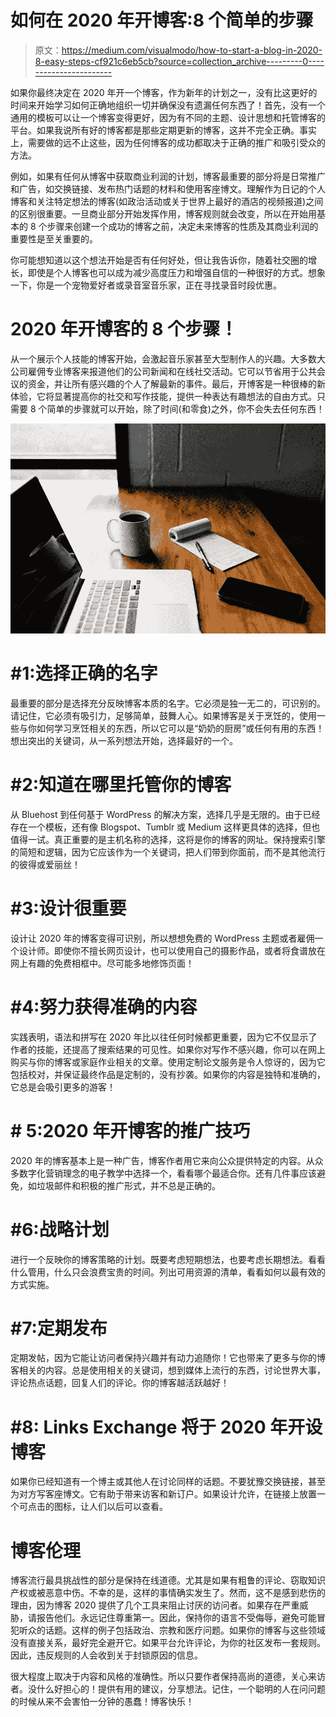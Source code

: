 # 如何在 2020 年开博客:8 个简单的步骤

> 原文：<https://medium.com/visualmodo/how-to-start-a-blog-in-2020-8-easy-steps-cf921c6eb5cb?source=collection_archive---------0----------------------->

如果你最终决定在 2020 年开一个博客，作为新年的计划之一，没有比这更好的时间来开始学习如何正确地组织一切并确保没有遗漏任何东西了！首先，没有一个通用的模板可以让一个博客变得更好，因为有不同的主题、设计思想和托管博客的平台。如果我说所有好的博客都是那些定期更新的博客，这并不完全正确。事实上，需要做的远不止这些，因为任何博客的成功都取决于正确的推广和吸引受众的方法。

例如，如果有任何从博客中获取商业利润的计划，博客最重要的部分将是日常推广和广告，如交换链接、发布热门话题的材料和使用客座博文。理解作为日记的个人博客和关注特定想法的博客(如政治活动或关于世界上最好的酒店的视频报道)之间的区别很重要。一旦商业部分开始发挥作用，博客规则就会改变，所以在开始用基本的 8 个步骤来创建一个成功的博客之前，决定未来博客的性质及其商业利润的重要性是至关重要的。

你可能想知道以这个想法开始是否有任何好处，但让我告诉你，随着社交圈的增长，即使是个人博客也可以成为减少高度压力和增强自信的一种很好的方式。想象一下，你是一个宠物爱好者或录音室音乐家，正在寻找录音时段优惠。

# 2020 年开博客的 8 个步骤！

从一个展示个人技能的博客开始，会激起音乐家甚至大型制作人的兴趣。大多数大公司雇佣专业博客来报道他们的公司新闻和在线社交活动。它可以节省用于公共会议的资金，并让所有感兴趣的个人了解最新的事件。最后，开博客是一种很棒的新体验，它将显著提高你的社交和写作技能，提供一种表达有趣想法的自由方式。只需要 8 个简单的步骤就可以开始，除了时间(和零食)之外，你不会失去任何东西！

![](img/043a4e6f3bf2c84364c62a2cc4d44a29.png)

# #1:选择正确的名字

最重要的部分是选择充分反映博客本质的名字。它必须是独一无二的，可识别的。请记住，它必须有吸引力，足够简单，鼓舞人心。如果博客是关于烹饪的，使用一些与你如何学习烹饪相关的东西，所以它可以是“奶奶的厨房”或任何有用的东西！想出突出的关键词，从一系列想法开始，选择最好的一个。

# #2:知道在哪里托管你的博客

从 Bluehost 到任何基于 WordPress 的解决方案，选择几乎是无限的。由于已经存在一个模板，还有像 Blogspot、Tumblr 或 Medium 这样更具体的选择，但也值得一试。真正重要的是主机名称的选择，这将是你的博客的网址。保持搜索引擎的简短和逻辑，因为它应该作为一个关键词，把人们带到你面前，而不是其他流行的彼得或爱丽丝！

# #3:设计很重要

设计让 2020 年的博客变得可识别，所以想想免费的 WordPress 主题或者雇佣一个设计师。即使你不擅长网页设计，也可以使用自己的摄影作品，或者将食谱放在网上有趣的免费相框中。尽可能多地修饰页面！

# #4:努力获得准确的内容

实践表明，语法和拼写在 2020 年比以往任何时候都更重要，因为它不仅显示了作者的技能，还提高了搜索结果的可见性。如果你对写作不感兴趣，你可以在网上购买与你的博客或家庭作业相关的文章。使用定制论文服务是令人惊讶的，因为它包括校对，并保证最终作品是定制的，没有抄袭。如果你的内容是独特和准确的，它总是会吸引更多的游客！

# # 5:2020 年开博客的推广技巧

2020 年的博客基本上是一种广告，博客作者用它来向公众提供特定的内容。从众多数字化营销理念的电子教学中选择一个，看看哪个最适合你。还有几件事应该避免，如垃圾邮件和积极的推广形式，并不总是正确的。

# #6:战略计划

进行一个反映你的博客策略的计划。既要考虑短期想法，也要考虑长期想法。看看什么管用，什么只会浪费宝贵的时间。列出可用资源的清单，看看如何以最有效的方式实施。

# #7:定期发布

定期发帖，因为它能让访问者保持兴趣并有动力追随你！它也带来了更多与你的博客相关的内容。总是使用相关的关键词，想到媒体上流行的东西，讨论世界大事，评论热点话题，回复人们的评论。你的博客越活跃越好！

# #8: Links Exchange 将于 2020 年开设博客

如果你已经知道有一个博主或其他人在讨论同样的话题。不要犹豫交换链接，甚至为对方写客座博文。它有助于带来访客和新订户。如果设计允许，在链接上放置一个可点击的图标，让人们以后可以查看。

# 博客伦理

博客流行最具挑战性的部分是保持在线道德。尤其是如果有粗鲁的评论、窃取知识产权或被恶意中伤。不幸的是，这样的事情确实发生了。然而，这不是感到悲伤的理由，因为博客 2020 提供了几个工具来阻止讨厌的访问者。如果存在严重威胁，请报告他们。永远记住尊重第一。因此，保持你的语言不受侮辱，避免可能冒犯听众的话题。这样的例子包括政治、宗教和医疗问题。如果你的博客与这些领域没有直接关系，最好完全避开它。如果平台允许评论，为你的社区发布一套规则。因此，违反规则的人会收到关于封锁原因的信息。

很大程度上取决于内容和风格的准确性。所以只要作者保持高尚的道德，关心来访者。没什么好担心的！提供有用的建议，分享想法。记住，一个聪明的人在问问题的时候从来不会害怕一分钟的愚蠢！博客快乐！